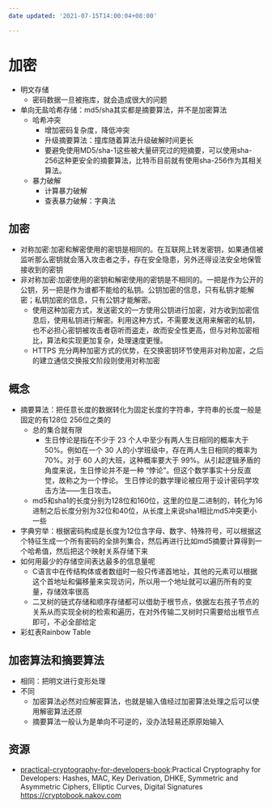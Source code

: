 ```yaml
---
date updated: '2021-07-15T14:00:04+08:00'

---
```


# 加密

- 明文存储
  - 密码数据一旦被拖库，就会造成很大的问题
- 单向无盐哈希存储：md5/sha其实都是摘要算法，并不是加密算法
  - 哈希冲突
    - 增加密码复杂度，降低冲突
    - 升级摘要算法：撞库随着算法升级破解时间更长
    - 要避免使用MD5/sha-1这些被大量研究过的短摘要，可以使用sha-256这种更安全的摘要算法，比特币目前就有使用sha-256作为其相关算法。
  - 暴力破解
    - 计算暴力破解
    - 查表暴力破解：字典法

## 加密

- 对称加密:加密和解密使用的密钥是相同的。在互联网上转发密钥，如果通信被监听那么密钥就会落入攻击者之手，存在安全隐患，另外还得设法安全地保管接收到的密钥
- 非对称加密:加密使用的密钥和解密使用的密钥是不相同的。一把是作为公开的公钥，另一把是作为谁都不能给的私钥。公钥加密的信息，只有私钥才能解密；私钥加密的信息，只有公钥才能解密。
  - 使用这种加密方式，发送密文的一方使用公钥进行加密，对方收到加密信息后，使用私钥进行解密。利用这种方式，不需要发送用来解密的私钥，也不必担心密钥被攻击者窃听而盗走，故而安全性更高，但与对称加密相比，算法和实现更加复杂，处理速度更慢。
  - HTTPS 充分两种加密方式的优势，在交换密钥环节使用非对称加密，之后的建立通信交换报文阶段则使用对称加密

## 概念

- 摘要算法：把任意长度的数据转化为固定长度的字符串，字符串的长度一般是固定的有128位 256位之类的
  - 总的集合就有限
    - 生日悖论是指在不少于 23 个人中至少有两人生日相同的概率大于 50%。例如在一个 30 人的小学班级中，存在两人生日相同的概率为 70%。对于 60 人的大班，这种概率要大于 99%。从引起逻辑矛盾的角度来说，生日悖论并不是一种 “悖论”。但这个数学事实十分反直觉，故称之为一个悖论。 生日悖论的数学理论被应用于设计密码学攻击方法——生日攻击。
  - md5和sha1的长度分别为128位和160位，这里的位是二进制的，转化为16进制之后长度分别为32位和40位，从长度上来说sha1相比md5冲突更小一些
- 字典穷举：根据密码构成是长度为12位含字母、数字、特殊符号，可以根据这个特征生成一个所有密码的全排列集合，然后再进行比如md5摘要计算得到一个哈希值，然后把这个映射关系存储下来
- 如何用最少的存储空间表达最多的信息量呢
  - C语言中在传结构体或者数组时一般只传递首地址，其他的元素可以根据这个首地址和偏移量来实现访问，所以用一个地址就可以遍历所有的变量，存储效率很高
  - 二叉树的链式存储和顺序存储都可以借助于根节点，依据左右孩子节点的关系从而实现全树的检索和遍历，在对外传输二叉树时只需要给出根节点即可，不必全部给定
- 彩虹表Rainbow Table

## 加密算法和摘要算法

- 相同：把明文进行变形处理
- 不同
  - 加密算法必然对应解密算法，也就是输入值经过加密算法处理之后可以使用解密算法还原
  - 摘要算法一般认为是单向不可逆的，没办法轻易还原原始输入

## 资源

- [practical-cryptography-for-developers-book](https://github.com/nakov/practical-cryptography-for-developers-book):Practical Cryptography for Developers: Hashes, MAC, Key Derivation, DHKE, Symmetric and Asymmetric Ciphers, Elliptic Curves, Digital Signatures <https://cryptobook.nakov.com>

